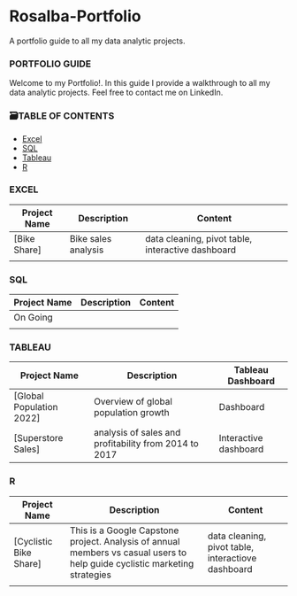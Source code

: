 # Rosalba-Portfolio
A portfolio guide to all my data analytic projects.

### PORTFOLIO GUIDE ###

Welcome to my Portfolio!. In this guide I provide a walkthrough to all my data analytic projects.
Feel free to contact me on LinkedIn.

### 🗃️TABLE OF CONTENTS ###

* [Excel](https://github.com/rosalbamartin/Rosalba-Portfolio/edit/main/README.md#Excel)
* [SQL](https://github.com/rosalbamartin/Rosalba-Portfolio/edit/main/README.md#SQL)
* [Tableau](https://github.com/rosalbamartin/Rosalba-Portfolio/edit/main/README.md#Tableau)
* [R](https://github.com/rosalbamartin/Rosalba-Portfolio/edit/main/README.md#R) 

### EXCEL ###

| Project Name                 |         Description                                     | Content                                            |
| ---------------------------- | ------------------------------------------------------- | ---------------------------------------------------|
| [Bike Share]                 | Bike sales analysis                                     | data cleaning, pivot table, interactive dashboard  |
|                              |                                                         |                                                    |


### SQL ###

| Project Name                 |         Description                                         | Content                       |
| ---------------------------- | -------------------------------------------------------| ------------------------------|
|On Going                 |                                |   |
|                              |                                                                      |                               |


### TABLEAU ###

| Project Name                 |         Description                                     | Tableau Dashboard                     |
| ---------------------------- | -------------------------------------------------------| ------------------------------|
| [Global Population 2022]                  |        Overview of global population growth       | Dashboard |
| [Superstore Sales]         |       analysis of sales and profitability from 2014 to 2017    |  Interactive dashboard |                          

### R ###

| Project Name                 |         Description                                     | Content                       |
| ---------------------------- | -------------------------------------------------------| ------------------------------|
| [Cyclistic Bike Share]       | This is a Google Capstone project. Analysis of annual members vs casual users to help guide cyclistic marketing strategies                       | data cleaning, pivot table, interactiove dashboard  |
|                              |                                                                      |                               |
